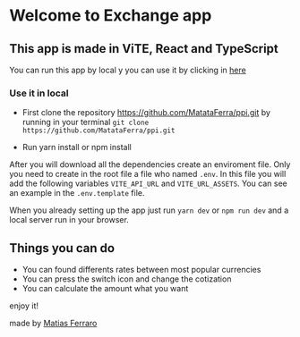 # Welcome to Exchange app

## This app is made in ViTE, React and TypeScript

You can run this app by local y you can use it by clicking in [here](https://matataferra.com.ar)

### Use it in local

- First clone the repository https://github.com/MatataFerra/ppi.git by running in your terminal `git clone https://github.com/MatataFerra/ppi.git`

- Run yarn install or npm install

After you will download all the dependencies create an enviroment file. Only you need to create in the root file a file who named `.env`. In this file you will add the following variables `VITE_API_URL` and `VITE_URL_ASSETS`. You can see an example in the `.env.template` file.

When you already setting up the app just run `yarn dev` or `npm run dev` and a local server run in your browser.

## Things you can do

- You can found differents rates between most popular currencies
- You can press the switch icon and change the cotization
- You can calculate the amount what you want

enjoy it!

made by [Matias Ferraro](https://matataferra.com.ar)

